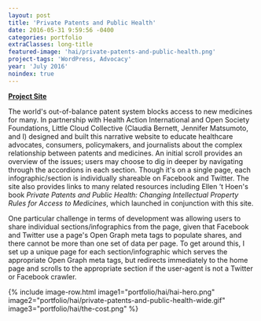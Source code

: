 ```yaml
---
layout: post
title: 'Private Patents and Public Health'
date: 2016-05-31 9:59:56 -0400
categories: portfolio
extraClasses: long-title
featured-image: 'hai/private-patents-and-public-health.png'
project-tags: 'WordPress, Advocacy'
year: 'July 2016'
noindex: true
---
```


**[Project Site](http://accesstomedicines.org/)**

The world's out-of-balance patent system blocks access to new medicines for many. In partnership with Health Action International and Open Society Foundations, Little Cloud Collective (Claudia Bernett, Jennifer Matsumoto, and I) designed and built this narrative website to educate healthcare advocates, consumers, policymakers, and journalists about the complex relationship between patents and medicines. An initial scroll provides an overview of the issues; users may choose to dig in deeper by navigating through the accordions in each section. Though it's on a single page, each infographic/section is individually shareable on Facebook and Twitter. The site also provides links to many related resources including Ellen ’t Hoen's book _Private Patents and Public Health: Changing Intellectual Property Rules for Access to Medicines_, which launched in conjunction with this site.

One particular challenge in terms of development was allowing users to share individual sections/infographics from the page, given that Facebook and Twitter use a page's Open Graph meta tags to populate shares, and there cannot be more than one set of data per page. To get around this, I set up a unique page for each section/infographic which serves the appropriate Open Graph meta tags, but redirects immediately to the home page and scrolls to the appropriate section if the user-agent is not a Twitter or Facebook crawler.

{% include image-row.html image1="portfolio/hai/hai-hero.png" image2="portfolio/hai/private-patents-and-public-health-wide.gif" image3="portfolio/hai/the-cost.png" %}
